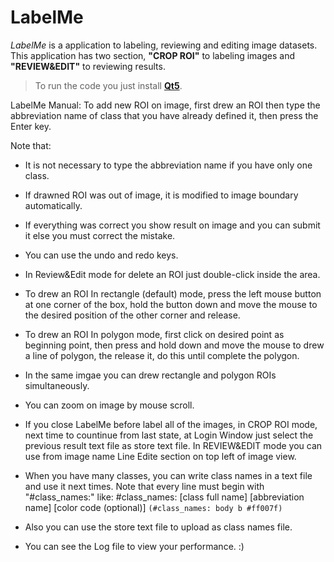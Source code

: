 # LabelMe

   *LabelMe* is a application to labeling, reviewing and editing image datasets.
   This application has two section, **"CROP ROI"** to labeling images and **"REVIEW&EDIT"** to reviewing results.
   
> To run the code you just install [**Qt5**](https://wiki.qt.io/Install_Qt_5_on_Ubuntu "Install Qt 5 on Ubuntu").

LabelMe Manual:
  To add new ROI on image, first drew an ROI then type the abbreviation name of class that you have already defined it, then press the Enter key.
  
Note that:
  - It is not necessary to type the abbreviation name if you have only one class.
  - If drawned ROI was out of image, it is modified to image boundary automatically.
  - If everything was correct you show result on image and you can submit it else you must correct the mistake.
  - You can use the undo and redo keys.
  - In Review&Edit mode for delete an ROI just double-click inside the area.
  - To drew an ROI In rectangle (default) mode, press the left mouse button at one corner of the box, hold the button down and move the mouse to the desired position of the other corner and release.
  - To drew an ROI In polygon mode, first click on desired point as beginning point, then press and hold down and move the mouse to drew a line of polygon, the release it, do this until complete the polygon.
  - In the same imgae you can drew rectangle and polygon ROIs simultaneously.
  - You can zoom on image by mouse scroll.
  - If you close LabelMe before label all of the images, in CROP ROI mode, next time to countinue  from last state, at Login Window just select the previous result text file as store text file. In REVIEW&EDIT mode you can use from image name Line Edite section on top left of image view.
 - When you have many classes, you can write class names in a text file and use it next times. Note that every line must begin with "#class_names:" like: #class_names: [class full name] [abbreviation name] [color code (optional)] `(#class_names: body b #ff007f)`

- Also you can use the store text file to upload as class names file.

- You can see the Log file to view your performance. :)
